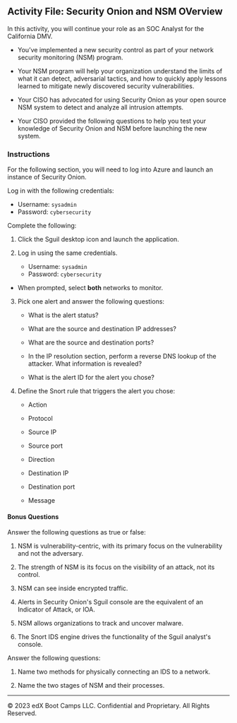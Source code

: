 ## Activity File: Security Onion and NSM OVerview

In this activity, you will continue your role as an SOC Analyst for the California DMV. 

- You’ve implemented a new security control as part of your network security monitoring (NSM) program.

- Your NSM program will help your organization understand the limits of what it can detect, adversarial tactics, and how to quickly apply lessons learned to mitigate newly discovered security vulnerabilities.

- Your CISO has advocated for using Security Onion as your open source NSM system to detect and analyze all intrusion attempts. 

- Your CISO provided the following questions to help you test your knowledge of Security Onion and NSM before launching the new system. 

### Instructions

For the following section, you will need to log into Azure and launch an instance of Security Onion.

Log in with the following credentials:

- Username: `sysadmin`
- Password: `cybersecurity`

Complete the following:

1. Click the Sguil desktop icon and launch the application.

2. Log in using the same credentials.

    - Username: `sysadmin`
    - Password: `cybersecurity`

  - When prompted, select **both** networks to monitor. 
  
3. Pick one alert and answer the following questions:

    - What is the alert status?

    - What are the source and destination IP addresses?

    - What are the source and destination ports?

    - In the IP resolution section, perform a reverse DNS lookup of the attacker. What information is revealed?

    - What is the alert ID for the alert you chose?

4. Define the Snort rule that triggers the alert you chose:

    - Action

    - Protocol

    - Source IP

    - Source port

    - Direction

    - Destination IP

    - Destination port

    - Message

#### Bonus Questions

Answer the following questions as true or false:

1. NSM is vulnerability-centric, with its primary focus on the vulnerability and not the adversary.

2. The strength of NSM is its focus on the visibility of an attack, not its control.

3. NSM can see inside encrypted traffic.

4. Alerts in Security Onion's Sguil console are the equivalent of an Indicator of Attack, or IOA.

5. NSM allows organizations to track and uncover malware.

6. The Snort IDS engine drives the functionality of the Sguil analyst's console.

Answer the following questions:

1. Name two methods for physically connecting an IDS to a network.

2. Name the two stages of NSM and their processes.

---

© 2023 edX Boot Camps LLC. Confidential and Proprietary. All Rights Reserved.
